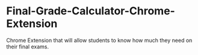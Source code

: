 # Final-Grade-Calculator-Chrome-Extension
Chrome Extension that will allow students to know how much they need on their final exams.
